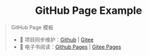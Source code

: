 <h1 align="center">GitHub Page Example</h1>

> GitHub Page 模板
>
> - 🔁 项目同步维护：[Github](https://github.com/kuzank/example/) | [Gitee](https://gitee.com/kuzank/example/)
> - 📖 电子书阅读：[Github Pages](https://kuzank.github.io/example/) | [Gitee Pages](http://kuzank.gitee.io/example/)

